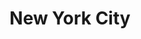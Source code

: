 ---
published:  false
title:			"New York City"
post_path:	2018-01-01-new-york
date_start:	January 2018
metadata:
  - year: 2018
  - cities:
      - NYC
  - states:
      - New York
  - countries:
      - United States
  - continents:
      - North America
photos:
  - ext:    01.jpg
    class:  vertical
  - ext:    02.jpg
    class:  horizontal
---